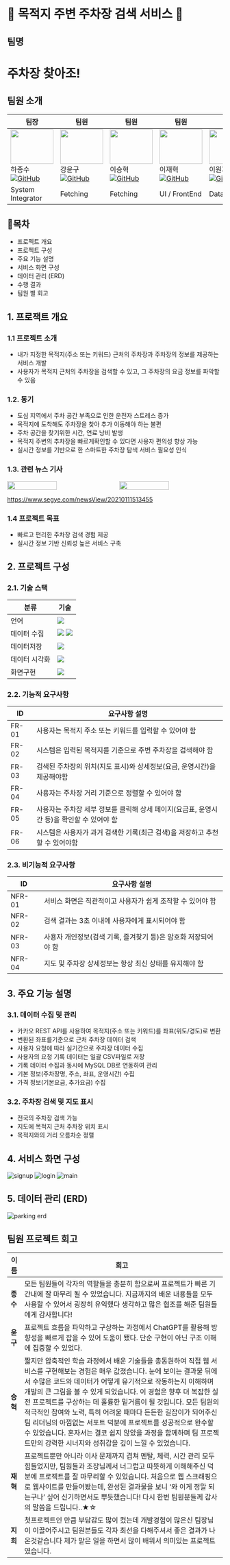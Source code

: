 # 🚗 목적지 주변 주차장 검색 서비스 🚗

## 팀명
# **주차장 찾아조!**

## 팀원 소개
| 팀장                                                                                                                                                                                            | 팀원                                                                                                                                                                                               | 팀원                                                                                                                                                                                                   | 팀원                                                                                                                                                                                                   | 팀원                                                                                                                                                                                                    |
|-----------------------------------------------------------------------------------------------------------------------------------------------------------------------------------------------|--------------------------------------------------------------------------------------------------------------------------------------------------------------------------------------------------|------------------------------------------------------------------------------------------------------------------------------------------------------------------------------------------------------|------------------------------------------------------------------------------------------------------------------------------------------------------------------------------------------------------|-------------------------------------------------------------------------------------------------------------------------------------------------------------------------------------------------------|
| <img src="./images/red.png" width="100" height="80"> <br> 하종수 [![GitHub](https://img.shields.io/badge/GitHub-181717?style=flat-square&logo=github&logoColor=white)](https://github.com/ha1153) | <img src="./images/pink.png" width="100" height="80"> <br> 강윤구 [![GitHub](https://img.shields.io/badge/GitHub-181717?style=flat-square&logo=github&logoColor=white)](https://github.com/dbsrn09) | <img src="./images/blue.png" width="100" height="80"> <br> 이승혁 [![GitHub](https://img.shields.io/badge/GitHub-181717?style=flat-square&logo=github&logoColor=white)](https://github.com/dreamwars99) | <img src="./images/yellow.png" width="100" height="80"> <br> 이재혁 [![GitHub](https://img.shields.io/badge/GitHub-181717?style=flat-square&logo=github&logoColor=white)](https://github.com/jayHuggie) | <img src="./images/green.png" width="100" height="80"> <br> 이원지희 [![GitHub](https://img.shields.io/badge/GitHub-181717?style=flat-square&logo=github&logoColor=white)](https://github.com/jinijini20) |
| System Integrator                                                                                                                                                                             | Fetching                                                                                                                                                                                         | Fetching                                                                                                                                                                                             | UI / FrontEnd                                                                                                                                                                                        | Database                                                                                                                                                                                              |

## :memo:목차
- 프로젝트 개요
- 프로젝트 구성
- 주요 기능 설명
- 서비스 화면 구성
- 데이터 관리 (ERD)
- 수행 결과
- 팀원 별 회고

## 1. 프로잭트 개요
### 1.1 프로젝트 소개
- 내가 지정한 목적지(주소 또는 키워드) 근처의 주차장과 주차장의 정보를 제공하는  서비스 개발
- 사용자가 목적지 근처의 주차장을 검색할 수 있고, 그 주차장의 요금 정보를 파악할 수 있음

### 1.2. 동기
- 도심 지역에서 주차 공간 부족으로 인한 운전자 스트레스 증가
- 목적지에 도착해도 주차장을 찾아 추가 이동해야 하는 불편
- 주차 공간을 찾기위한 시간, 연료 낭비 발생
- 목적지 주변의 추차장을 빠르게확인할 수 있다면 사용자 편의성 향상 가능
- 실시간 정보를 기반으로 한 스마트한 주차장 탐색 서비스 필요성 인식

### 1.3. 관련 뉴스 기사
<div style="display: flex; justify-content: space-between;">
    <img src="./images/problem_chart.png" width="48%" />
    <img src="./images/using_app.png" width="48%" />
</div>

https://www.segye.com/newsView/20210111513455

### 1.4 프로젝트 목표
- 빠르고 편리한 주차장 검색 경험 제공
- 실시간 정보 기반 신뢰성 높은 서비스 구축

## 2. 프로젝트 구성
### 2.1. 기술 스택
| 분류      | 기술                                                                                                                                                                                                                                   |
|---------|--------------------------------------------------------------------------------------------------------------------------------------------------------------------------------------------------------------------------------------|
| 언어      | <img src="https://img.shields.io/badge/python-3776AB?style=for-the-badge&logo=python&logoColor=white">                                                                                                                               |
| 데이터 수집  | <img src="https://img.shields.io/badge/KaKao-Rest%20API-yellow?style=for-the-badge&label=KaKao&color=yellow"> <img src="https://img.shields.io/badge/selenium-4479A1?style=for-the-badge&logo=selenium&logoColor=white">                                                                                                                       |
| 데이터저장   | <img src="https://img.shields.io/badge/mysql-4479A1?style=for-the-badge&logo=mysql&logoColor=white">                                                                                                                                 |
| 데이터 시각화 | <img src="https://img.shields.io/badge/pandas-150458?style=for-the-badge&logo=pandas&logoColor=white">                                                                                                                               |
| 화면구현    | <img src="https://img.shields.io/badge/streamlit-FF4B4B?style=for-the-badge&logo=streamlit&logoColor=white">|

### 2.2. 기능적 요구사항
|ID|요구사항 설명|
|------|---|
|FR-01|사용자는 목적지 주소 또는 키워드를 입력할 수 있어야 함|
|FR-02|시스템은 입력된 목적지를 기준으로 주변 주차장을 검색해야 함|
|FR-03|검색된 주차장의 위치(지도 표시)와 상세정보(요금, 운영시간)을 제공해야함|
|FR-04|사용자는 주차장 거리 기준으로 정렬할 수 있어야 함|
|FR-05|사용자는 주차장 세부 정보를 클릭해 상세 페이지(요금표, 운영시간 등)을 확인할 수 있어야 함|
|FR-06|시스템은 사용자가 과거 검색한 기록(최근 검색)을 저장하고 추천할 수 있어야함|

### 2.3. 비기능적 요구사항
|ID|요구사항 설명|
|------|---|
|NFR-01|서비스 화면은 직관적이고 사용자가 쉽게 조작할 수 있어야 함|
|NFR-02|검색 결과는 3초 이내에 사용자에게 표시되어야 함|
|NFR-03|사용자 개인정보(검색 기록, 즐겨찾기 등)은 암호화 저장되어야 함|
|NFR-04|지도 및 주차장 상세정보는 항상 최신 상태를 유지해야 함|

## 3. 주요 기능 설명
### 3.1. 데이터 수집 및 관리
- 카카오 REST API를 사용하여 목적지(주소 또는 키워드)를 좌표(위도/경도)로 변환
- 변환된 좌표를기준으로 근처 주차장 데이터 검색
- 사용자 요청에 따라 실기간으로 주차장 데이터 수집
- 사용자의 요청 기록 데이터는 일괄 CSV파일로 저장
- 기록 데이터 수집과 동시에 MySQL DB로 연동하여 관리
- 기본 정보(주차장명, 주소, 좌표, 운영시간) 수집
- 가격 정보(기본요금, 추가요금) 수집

### 3.2. 주차장 검색 및 지도 표시
- 전국의 주차장 검색 가능
- 지도에 목적지 근처 주차장 위치 표시
- 목적지와의 거리 오름차순 정렬

## 4. 서비스 화면 구성
![signup](images/signup_image.png)
![login](images/login_image.png)
![main](images/main_image.png)

## 5. 데이터 관리 (ERD)
![parking erd](docs/parking_erd.png)

## 팀원 프로젝트 회고
| 이름      | 회고                                                                                                                                                                                                                                                                                                                                            |
|---------|-----------------------------------------------------------------------------------------------------------------------------------------------------------------------------------------------------------------------------------------------------------------------------------------------------------------------------------------------|
| **종수**  | 모든 팀원들이 각자의 역할들을 충분히 함으로써 프로젝트가 빠른 기간내에 잘 마무리 될 수 있었습니다. 지금까지의 배운 내용들을 모두 사용할 수 있어서 굉장히 유익했다 생각하고 많은 협조를 해준 팀원들에게 감사합니다!                                                                                                                                                                                                                      |
| **윤구**  | 프로젝트 흐름을 파악하고 구상하는 과정에서 ChatGPT를 활용해 방향성을 빠르게 잡을 수 있어 도움이 됐다. 단순 구현이 아닌 구조 이해에 집중할 수 있었다.                                                                                                                                                                                                                                                     |
| **승혁**  | 짧지만 압축적인 학습 과정에서 배운 기술들을 총동원하여 직접 웹 서비스를 구현해보는 경험은 매우 값졌습니다. 눈에 보이는 결과물 뒤에서 수많은 코드와 데이터가 어떻게 유기적으로 작동하는지 이해하며 개발의 큰 그림을 볼 수 있게 되었습니다. 이 경험은 향후 더 복잡한 실전 프로젝트를 구상하는 데 훌륭한 밑거름이 될 것입니다. 모든 팀원의 적극적인 참여와 노력, 특히 어려울 때마다 든든한 길잡이가 되어주신 팀 리더님의 아낌없는 서포트 덕분에 프로젝트를 성공적으로 완수할 수 있었습니다. 혼자서는 결코 쉽지 않았을 과정을 함께하며 팀 프로젝트만의 강력한 시너지와 성취감을 깊이 느낄 수 있었습니다. |
| **재혁**  | 프로젝트뿐만 아니라 이사 문제까지 겹쳐 멘탈, 체력, 시간 관리 모두 힘들었지만, 팀원들과 조장님께서 너그럽고 따뜻하게 이해해주신 덕분에 프로젝트를 잘 마무리할 수 있었습니다. 처음으로 웹 스크래핑으로 웹사이트를 만들어봤는데, 완성된 결과물을 보니 ‘와 이게 정말 되는구나’ 싶어 신기하면서도 뿌듯했습니다! 다시 한번 팀원분들께 감사의 말씀을 드립니다..★☆                                                                                                                                                                                                                                                                                                                                              |
| **지희**  | 첫프로젝트인 만큼 부담감도 많이 컸는데 개발경험이 많은신 팀장님이 이끌어주시고 팀원분들도 각자 최선을 다해주셔서 좋은 결과가 나온것같습니다 제가 맡은 일을 하면서 많이 배워서 의미있는 프로젝트였습니다.                                                                                                                                                                                                                              |
